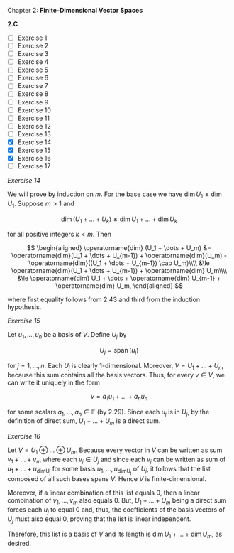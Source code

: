 Chapter 2: **Finite-Dimensional Vector Spaces**

**2.C**

- [ ] Exercise 1
- [ ] Exercise 2
- [ ] Exercise 3
- [ ] Exercise 4
- [ ] Exercise 5
- [ ] Exercise 6
- [ ] Exercise 7
- [ ] Exercise 8
- [ ] Exercise 9
- [ ] Exercise 10
- [ ] Exercise 11
- [ ] Exercise 12
- [ ] Exercise 13
- [x] Exercise 14
- [x] Exercise 15
- [x] Exercise 16
- [ ] Exercise 17

_Exercise 14_

We will prove by induction on $m$.
For the base case we have $\operatorname{dim} U_1 \le \operatorname{dim} U_1$.
Suppose $m > 1$ and

$$
\operatorname{dim} (U_1 + \dots + U_k) \le \operatorname{dim} U_1 + \dots + \operatorname{dim} U_k
$$

for all positive integers $k < m$.
Then

$$
\begin{aligned}
\operatorname{dim} (U_1 + \dots + U_m) &= \operatorname{dim}(U_1 + \dots + U_{m-1}) + \operatorname{dim}(U_m) - \operatorname{dim}((U_1 + \dots + U_{m-1}) \cap U_m)\\\\
&\le \operatorname{dim}(U_1 + \dots + U_{m-1}) + \operatorname{dim} U_m\\\\
&\le \operatorname{dim} U_1 + \dots + \operatorname{dim} U_{m-1} + \operatorname{dim} U_m,
\end{aligned}
$$

where first equality follows from 2.43 and third from the induction hypothesis.

_Exercise 15_

Let $u_1, \dots, u_n$ be a basis of $V$.
Define $U_j$ by

$$
U_j = \operatorname{span}(u_j)
$$

for $j = 1, \dots, n$.
Each $U_j$ is clearly $1$-dimensional.
Moreover, $V = U_1 + \dots + U_n$, because this sum contains all the basis vectors.
Thus, for every $v \in V$, we can write it uniquely in the form

$$
v = a_1 u_1 + \dots + a_n u_n
$$

for some scalars $a_1, \dots, a_n \in \mathbb{F}$ (by 2.29).
Since each $u_j$ is in $U_j$, by the definition of direct sum, $U_1 + \dots + U_m$ is a direct sum.

_Exercise 16_

Let $V = U_1 \oplus \dots \oplus U_m$.
Because every vector in $V$ can be written as sum $v_1 + \dots + v_m$ where each $v_j \in U_j$ and since each $v_j$ can be written as sum of $u_1 + \dots + u_{\operatorname{dimU_j}}$ for some basis $u_1, \dots, u_{\operatorname{dimU_j}}$ of $U_j$, it follows that the list composed of all such bases spans $V$.
Hence $V$ is finite-dimensional.

Moreover, if a linear combination of this list equals $0$, then a linear combination of $v_1, \dots, v_m$ also equals $0$.
But, $U_1 + \dots + U_m$ being a direct sum forces each $u_j$ to equal $0$ and, thus, the coefficients of the basis vectors of $U_j$ must also equal $0$, proving that the list is linear independent.

Therefore, this list is a basis of $V$ and its length is $\operatorname{dim} U_1 + \dots + \operatorname{dim} U_m$, as desired.
